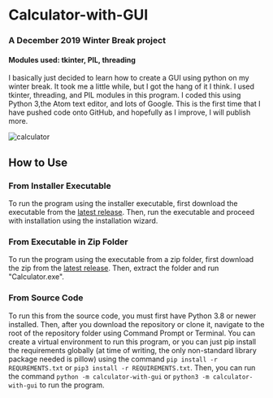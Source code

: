 # Calculator-with-GUI
### A December 2019 Winter Break project
#### Modules used: tkinter, PIL, threading
I basically just decided to learn how to create a GUI using python on my winter break. It took me a little while, but I got the hang of it I think. I used tkinter, threading, and PIL modules in this program. I coded this using Python 3,the Atom text editor, and lots of Google. This is the first time that I have pushed code onto GitHub, and hopefully as I improve, I will publish more.

![calculator](https://user-images.githubusercontent.com/19376473/89699237-a976a900-d8f3-11ea-91a1-61fd3d3c8857.png)

## How to Use
### From Installer Executable
To run the program using the installer executable, first download the executable from the [latest release](https://github.com/TeenageMutantCoder/Calculator-with-GUI/releases/latest). Then, run the executable and proceed with installation using the installation wizard.

### From Executable in Zip Folder
To run the program using the executable from a zip folder, first download the zip from the [latest release](https://github.com/TeenageMutantCoder/Calculator-with-GUI/releases/latest). Then, extract the folder and run "Calculator.exe".

### From Source Code
To run this from the source code, you must first have Python 3.8 or newer installed. Then, after you download the repository or clone it, navigate to the root of the repository folder using Command Prompt or Terminal. You can create a virtual environment to run this program, or you can just pip install the requirements globally (at time of writing, the only non-standard library package needed is pillow) using the command `pip install -r REQUREMENTS.txt` or `pip3 install -r REQUIREMENTS.txt`. Then, you can run the command `python -m calculator-with-gui` or `python3 -m calculator-with-gui` to run the program.
